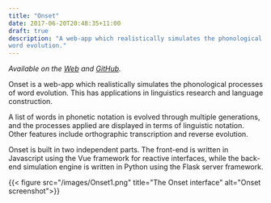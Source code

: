 ```yaml
---
title: "Onset"
date: 2017-06-20T20:48:35+11:00
draft: true
description: "A web-app which realistically simulates the phonological processes of
word evolution."
---
```


*Available on the [Web](http://onset.cadelwatson.com) and [GitHub](https://github.com/kdelwat/onset).*

Onset is a web-app which realistically simulates the phonological processes of
word evolution. This has applications in linguistics research and language
construction.

A list of words in phonetic notation is evolved through multiple generations,
and the processes applied are displayed in terms of linguistic notation. Other
features include orthographic transcription and reverse evolution.

Onset is built in two independent parts. The front-end is written in Javascript
using the Vue framework for reactive interfaces, while the back-end simulation
engine is written in Python using the Flask server framework.

{{< figure src="/images/Onset1.png" title="The Onset interface" alt="Onset screenshot">}}